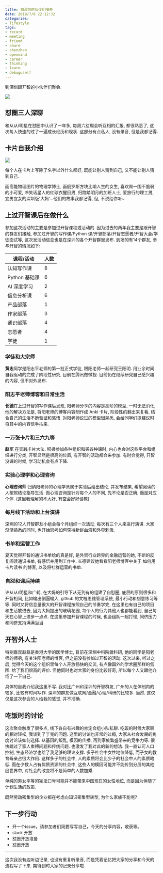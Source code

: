 ```yaml
---
title: 和深圳的伙伴们喝茶 
date: 2018/7/8 22:12:32
categories: 
- lifestyle
tags: 
- record
- meeting
- friend
- share
- shenzhen
- openmind
- career
- thinking
- learn
- debuguself
---
```


到深圳跟开智的小伙伴们聚会. 

![](https://ws1.sinaimg.cn/large/006tNc79gy1ft2wa8u7o0j31kw16o4qq.jpg)

## 怼圈三人深聊

和从从/明星在怼圈中认识了一年多, 每周六怼周会听互相的汇报, 都很熟悉了, 这次每人快速的过了一遍成长经历和现状. 这部分有点私人, 没有录音, 但是我都记得.

## 卡片自我介绍

![](https://ws4.sinaimg.cn/large/006tNc79gy1ft2wb33zxjj31kw10s118.jpg)

每个人在卡片上写除了名字以外什么都好, 既能让别人猜到自己, 又不能让别人猜到自己. 

画高能物理图片的物理学博士, 画俄罗斯方块比喻人生的女生, 喜欢周一围不脆弱的小可爱, 冷笑话星人的红球衣醒目男, 归路踏明月的加班人士, 爱旅行的理工男, 宜男宜女的深圳版'大妈'...他们的故事我都记得, 但, 不说给你听~


## 上过开智课后在做什么

参加这次活动的主要是参加过开智课程或活动的. 因为过去的两年我主要是跟开智的群友们接触, 参加过开智的写作课/Python 课/开智部落/开智志愿者/开智大会/学徒面试等, 这次发活动信息也是在深圳的各个开智群里发布. 到场的有14个群友, 参与开智的情况如下:

课程/活动|人数
---|---
认知写作课|8
Python 基础课|6
AI 深度学习|2
信息分析课|6
产品部落|1
作家部落|3
通识部落|4
志愿者|4
学徒|1

### 学徒和大宗师

**黄忠**同学是阳志平老师的第一批正式学徒, 跟阳老师一起研究王阳明. 用业余时间自我驱动的完成了阶段性研究, 目前在腾讯做微视. 目前仍在继续研究自己感兴趣的内容, 但不对外发布.

### 阳志平老师博客和日常生活

**长德**在上过开智的写作课后发现, 阳老师分享的内容是高阶的模型, 一时无法消化, 他的解决方法是, 将阳老师的博客内容制作成 Anki 卡片, 阶段性的翻出来复看, 结合自己的生活不断验证和感悟. 对阳老师说过的模型很熟悉, 会给同学们提建议时将其中的内容信手拈来.

### 一万张卡片和三六九等

**赵军** 在实践卡片大法. 积极参加各种组织和买各种课时, 内心也会对这些平台和组织进行分类, 开智显然是很高的位置, 有开智的活动都会来参加. 有时会觉得, 开智没课的时候, 学习动机会有点下降.

### 实验心理学和心理咨询

**心理咨询师** 归纳阳老师的心理学派属于实验后给出结论, 并发布结果, 希望阅读的人按照结论指导生活. 而心理咨询是针对每个人的不同, 先不论是否正确, 而是对应个体. (这里我理解的不大好, 有空会好好请教).

### 每月线下活动和上台演讲

深圳的12人开智群友小组会每个月组织一次活动, 每次有三个人来进行演讲. 大家渐渐熟悉的同时, 也开始思考如何获得新鲜血液和外界刺激. 

### 书单和运营工作

夏天觉得开智的通识书单给的真是好, 是外贸行业跨界的金融运营的她, 不断的反复阅读通识书单, 有感悟并用到工作中. 长德建议她看看阳老师博客中关于 如何用卡片读书 的博客, 以及将社群运营的书单.

### 自怼和课后持续

许从从/明星和广鹤, 在大妈的引导下从无到有的组建了自怼圈, 底层的原则很多和开智相同, 比如输出倒逼输入, github 的文档思维管理系统, 最小行动和刻意练习等等. 同时又将信息量很大的开智课程按照自己的节奏学完, 在这里也有自己的项目和生活放进去, 因为大妈提出的玻璃花园, 每个人的行为其他人也都能看到, 自己每天在心智上进步一点点. 在这里参加开智课程的时候, 也会组队一起打怪, 同侪压力和同侪支持满满当当. 

## 开智外人士

特别嘉宾赵磊是香港大学的医学博士, 目前在深圳中科院做科研, 他的同学是阳老师的师弟, 有关注阳老师的博客, 但之前没有参加过开智的活动. 这次过来, 听过之后, 觉得今天的这个组织里每个人开放畅快的交流, 有点像国外的学术圈那样的氛围. 给了我们很高的评价. 但他同时也对大家的身份比较好奇, 所以每个人又跟他介绍了一下自己.

具体的自我介绍我这里不写. 我对比广州和深圳的开智群友, 广州的人在体制内的较多, 比较有时间写作. 深圳的群友做互联网/金融/心理/科研的比较多. 当然, 这仅仅是这次参会的人给我的感觉, 并不准确.



## 吃饭时的讨论

这次聚会触发了很多点, 线下各自有兴趣的肯定会组小队私聊. 吃饭的时候大家聊的相对轻松, 我谈到了丁克的问题. 这里的讨论也非常的过瘾, 大家从社会发展的角度讨论该如何选择. 从基因的叛乱, 模因的传播, 再到家族繁盛带来的竞争力等. 很快跳过了家人束缚问题和传统问题. 也激发了我对此的新的想法. 我一直认可人口控制, 生态经济学也给了我足够的理论支撑. 多子社会中女性地位降低, 而子女的教育母亲占很大作用. 这样多子的社会中, 人的素质将会比少子的社会中人的素质略低. 而在少数人占有优质资源的社会中, 这些人的模因可能并不能传到分层的其他层世界中, 对社会的改变将不是简单的人数加乘. 

单纯的男女平等的宪法口号可能并不能带来中国现在的女性地位, 而是因为伴随了计划生活的政策. 

既然劳动密集型的企业都在考虑向知识密集型转型, 为什么家族不能呢? 

## 下一步行动

- 开一个issue，请参加者们简要写写自己，今天的分享内容，收获等。
- slack 开放
- 怼圈开放准备
- 怼圈开放

***

这次我没有边听边记录, 也没有重复听录音, 而是凭着记忆把大家的分享和今天的流程写了下来. 期待到时大家的记录分享啦. 
 
